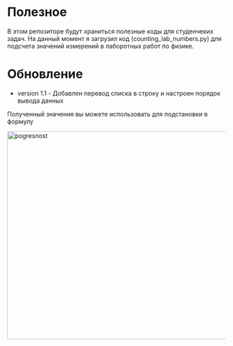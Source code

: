 # Полезное
В этом репозиторе будут храниться полезные коды для студенчеких задач. На данный момент я загрузил код (counting_lab_numbers.py) для подсчета значений измерений в лаборотных работ по физике.

# Обновление
- version 1.1 - Добавлен перевод списка в строку и настроен порядок вывода данных

Полученный значения вы можете использовать для подстановки в формулу

<div>
  <img src="https://studfile.net/html/2706/273/html_ztp6NT5FCi.nqbt/img-1lMTNi.png" title="pogresnost" alt="pogresnost" width="640" height="480"/>&nbsp;  
</div>

